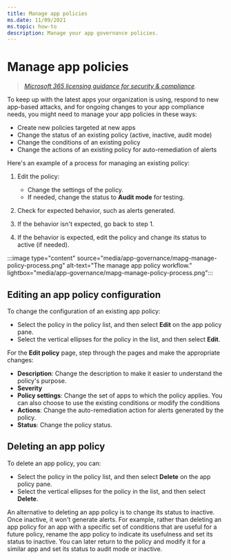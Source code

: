 ```yaml
---
title: Manage app policies
ms.date: 11/09/2021
ms.topic: how-to
description: Manage your app governance policies.
---
```


# Manage app policies

>*[Microsoft 365 licensing guidance for security & compliance](https://aka.ms/ComplianceSD).*

To keep up with the latest apps your organization is using, respond to new app-based attacks, and for ongoing changes to your app compliance needs, you might need to manage your app policies in these ways:

- Create new policies targeted at new apps
- Change the status of an existing policy (active, inactive, audit mode)
- Change the conditions of an existing policy
- Change the actions of an existing policy for auto-remediation of alerts

Here's an example of a process for managing an existing policy:

1. Edit the policy:

    - Change the settings of the policy.
    - If needed, change the status to **Audit mode** for testing.

1. Check for expected behavior, such as alerts generated.
1. If the behavior isn't expected, go back to step 1.
1. If the behavior is expected, edit the policy and change its status to active (if needed).

:::image type="content" source="media/app-governance/mapg-manage-policy-process.png" alt-text="The manage app policy workflow." lightbox="media/app-governance/mapg-manage-policy-process.png":::

## Editing an app policy configuration

To change the configuration of an existing app policy:

- Select the policy in the policy list, and then select **Edit** on the app policy pane.
- Select the vertical ellipses for the policy in the list, and then select **Edit**.

For the **Edit policy** page, step through the pages and make the appropriate changes:

- **Description**: Change the description to make it easier to understand the policy's purpose.
- **Severity**
- **Policy settings**: Change the set of apps to which the policy applies. You can also choose to use the existing conditions or modify the conditions
- **Actions**: Change the auto-remediation action for alerts generated by the policy.
- **Status**: Change the policy status.

## Deleting an app policy

To delete an app policy, you can:

- Select the policy in the policy list, and then select **Delete** on the app policy pane.
- Select the vertical ellipses for the policy in the list, and then select **Delete**.

An alternative to deleting an app policy is to change its status to inactive. Once inactive, it won't generate alerts. For example, rather than deleting an app policy for an app with a specific set of conditions that are useful for a future policy, rename the app policy to indicate its usefulness and set its status to inactive. You can later return to the policy and modify it for a similar app and set its status to audit mode or inactive.
